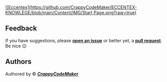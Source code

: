 [![Eccentex](https://github.com/CrappyCodeMaker/ECCENTEX-KNOWLEGE/blob/main/Content/IMG/Start Page.png?raw=true)](https://github.com/CrappyCodeMaker/ECCENTEX-KNOWLEGE/tree/main/Content/0%20Topics/README.md)

## Feedback

If you have suggestions, please **[open an issue](https://github.com/CrappyCodeMaker/CCM-Theme/issues)** or better yet, a **[pull request](https://github.com/CrappyCodeMaker/CCM-Theme/pulls)**. Be nice 😉

## Authors

Authored by © _**[CrappyCodeMaker](https://github.com/CrappyCodeMaker)**_

